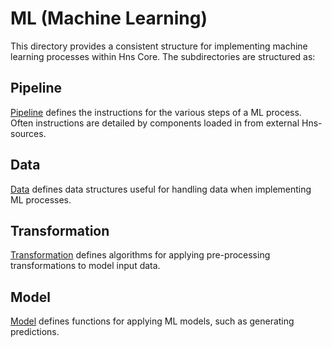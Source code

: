 # ML (Machine Learning)

This directory provides a consistent structure for implementing machine learning processes within Hns Core. The subdirectories are structured as:

## Pipeline

[Pipeline](pipeline/README.md) defines the instructions for the various steps of a ML process. Often instructions are detailed by components loaded in from external Hns-sources.

## Data

[Data](data/README.md) defines data structures useful for handling data when implementing ML processes.

## Transformation

[Transformation](transformation/README.md) defines algorithms for applying pre-processing transformations to model input data.

## Model

[Model](model/README.md) defines functions for applying ML models, such as generating predictions.
